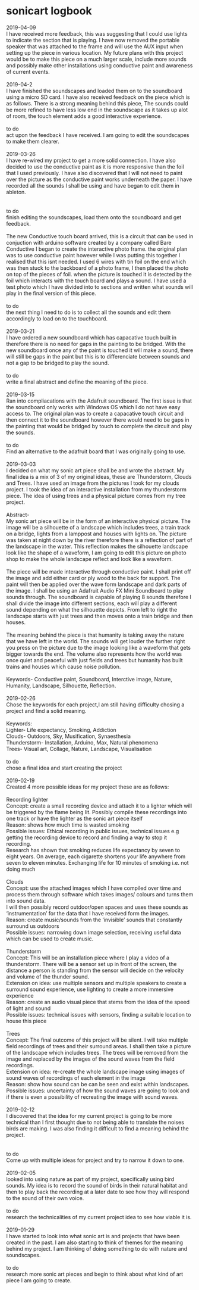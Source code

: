 # sonicart logbook
2019-04-09
<br>
I have received more feedback, this was suggesting that I could use lights to indicate the section that is playing. I have now removed the portable speaker that was attached to the frame and will use the AUX input when setting up the piece in various location. 
My future plans with this project would be to make this piece on a much larger scale, include more sounds and possibly make other installations using conductive paint and awareness of current events.
<br>
<br>
2019-04-2
<br>
I have finished the soundscapes and loaded them on to the soundboard using a micro SD card. I have also received feedback on the piece which is as follows. There is a strong meaning behind this piece, The sounds could be more refined to have less low end in the soundscape as it takes up alot of room, the touch element adds a good interactive experience.
<br>
<br>
to do 
<br>
act upon the feedback I have received. I am going to edit the soundscapes to make them clearer.
<br>
<br>
2019-03-26
<br>
I have re-wired my project to get a more solid connection. I have also decided to use the conductive paint as it is more responsive than the foil that I used previously. I have also discovered that I will not need to paint over the picture as the conductive paint works underneath the paper. I have recorded all the sounds I shall be using and have began to edit them in ableton.  
<br>
<br>
to do
<br>
finish editing the soundscapes, load them onto the soundboard and get feedback.
<br>
<br>
The new Conductive touch board arrived, this is a circuit that can be used in conjuction with arduino software created by a company called Bare Conductive I began to create the interactive photo frame. the original plan was to use conductive paint however while I was putting this together I realised that this isnt needed. I used 6 wires with tin foil on the end which was then stuck to the backboard of a photo frame, I then placed the photo on top of the pieces of foil. when the picture is touched it is detected by the foil which interacts with the touch board and plays a sound. 
I have used a test photo which I have divided into to sections and written what sounds will play in the final version of this piece. 
<br>
<br>
to do
<br>
the next thing I need to do is to collect all the sounds and edit them accordingly to load on to the touchboard.
<br>
<br>
2019-03-21
<br>
I have ordered a new soundboard which has capacative touch built in therefore there is no need for gaps in the painting to be bridged. With the new soundboard once any of the paint is touched it will make a sound, there will still be gaps in the paint but this is to differenciate between sounds and not a gap to be bridged to play the sound.
<br>
<br>
to do
<br>
write a final abstract and define the meaning of the piece.
<br>
<br>
2019-03-15
<br>
Ran into compliacations with the Adafruit soundboard. The first issue is that the soundboard only works with Windows OS which I do not have easy access to. The original plan was to create a capacative touch circuit and then connect it to the soundboard however there would need to be gaps in the painting that would be bridged by touch to complete the circuit and play the sounds. 
<br>
<br>
to do
<br>
Find an alternative to the adafruit board that I was originally going to use. 
<br>
<br>
2019-03-03
<br>
I decided on what my sonic art piece shall be and wrote the abstract. My final idea is a mix of 3 of my original ideas, these are Thunderstorm, Clouds and Trees. I have used an image from the pictures I took for my clouds project. I took the idea of an interactive installation from my thunderstorm piece. The idea of using trees and a physical picture comes from my tree project.   
<br>
Abstract- 
<br>
My sonic art piece will be in the form of an interactive physical picture. 
The image will be a silhouette of a landscape which includes trees, a train track on a bridge, lights from a lamppost and houses with lights on. The picture was taken at night down by the river therefore there is a reflection of part of the landscape in the water. This reflection makes the silhouette landscape look like the shape of a waveform, I am going to edit this picture on photo shop to make the whole landscape reflect and look like a waveform.
<br> 
<br>
The piece will be made interactive through conductive paint. I shall print off the image and add either card or ply wood to the back for support.  The paint will then be applied over the wave form landscape and dark parts of the image. I shall be using an Adafruit Audio FX Mini Soundboard to play sounds through. The soundboard is capable of playing 8 sounds therefore I shall divide the image into different sections, each will play a different sound depending on what the silhouette depicts. 
From left to right the landscape starts with just trees and then moves onto a train bridge and then houses.
<br>
<br>
The meaning behind the piece is that humanity is taking away the nature that we have left in the world. The sounds will get louder the further right you press on the picture due to the image looking like a waveform that gets bigger towards the end. The volume also represents how the world was once quiet and peaceful with just fields and trees but humanity has built trains and houses which cause noise pollution.
<br>
<br>
Keywords- Conductive paint, Soundboard, Interctive image, Nature, Humanity, Landscape, Silhouette, Reflection.
<br>
<br>
2019-02-26
<br>
Chose the keywords for each project,I am still having difficulty chosing a project and find a solid meaning.   
<br>
Keywords:
<br>
Lighter- Life expectancy, Smoking, Addiction
<br>
Clouds- Outdoors, Sky, Musification, Synaesthesia
<br>
Thunderstorm- Installation, Arduino, Max, Natural phenomena
<br>
Trees- Visual art, Collage, Nature, Landscape, Visualisation
<br>
<br>
to do
<br>
chose a final idea and start creating the project
<br>
<br>
2019-02-19
<br>
Created 4 more possible ideas for my project these are as follows:
<br>
<br>
Recording lighter  
Concept: create a small recording device and attach it to a lighter which will be triggered by the flame being lit. Possibly compile these recordings into one track or have the lighter as the sonic art piece itself 
<br>
Reason: shows how much time is wasted smoking 
<br>
Possible issues: Ethical recording in public issues, technical issues e.g getting the recording device to record and finding a way to stop it recording.
<br>
Research has shown that smoking reduces life expectancy by seven to eight years. On average, each cigarette shortens your life anywhere from seven to eleven minutes.
Exchanging life for 10 minutes of smoking i.e. not doing much
<br>
<br>
Clouds  
Concept: use the attached images which I have compiled over time and process them through software which takes images/ colours and turns them into sound data.
<br>
I will then possibly record outdoor/open spaces and uses these sounds as ‘instrumentation’ for the data that I have received form the images.
<br>
Reason: create music/sounds from the ‘invisible’ sounds that constantly surround us outdoors  
Possible issues: narrowing down image selection, receiving useful data which can be used to create music. 
<br>
<br> 
Thunderstorm
<br>
Concept: This will be an installation piece where I play a video of a thunderstorm. There will be a sensor set up in front of the screen, the distance a person is standing from the sensor will decide on the velocity and volume of the thunder sound.
<br>
Extension on idea: use multiple sensors and multiple speakers to create a surround sound experience, use lighting to create a more immersive experience  
Reason: create an audio visual piece that stems from the idea of the speed of light and sound 
<br>
Possible issues: technical issues with sensors, finding a suitable location to house this piece
<br>
<br>
Trees
<br>
Concept: The final outcome of this project will be silent. I will take multiple field recordings of trees and their surround areas. I shall then take a picture of the landscape which includes trees. The trees will be removed from the image and replaced by the images of the sound waves from the field recordings.
<br>
Extension on idea: re-create the whole landscape image using images of sound waves of recordings of each element in the image 
<br>
Reason: show how sound can be can be seen and exist within landscapes.
<br>
Possible issues: uncertainty of how the sound waves are going to look and if there is even a possibility of recreating the image with sound waves.
<br>
<br>
2019-02-12
<br>
I discovered that the idea for my current project is going to be more technical than I first thought due to not being able to translate the noises birds are making. I was also finding it difficult to find a meaning behind the project.  
<br>
<br>
to do
<br>
Come up with multiple ideas for project and try to narrow it down to one. 
<br>
<br>
2019-02-05
<br>
looked into using nature as part of my project, specifically using bird sounds. My idea is to record the sound of birds in their natural habitat and then to play back the recording at a later date to see how they will respond to the sound of their own voice.
<br>
<br>
to do
<br>
research the technicalities of my current project idea to see how viable it is.
<br>
<br>
2019-01-29
<br>
I have started to look into what sonic art is and projects that have been created in the past. I am also starting to think of themes for the meaning behind my project. I am thinking of doing something to do with nature and soundscapes.
<br>
<br>
to do
<br>
research more sonic art pieces and begin to think about what kind of art piece I am going to create.
